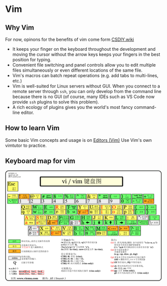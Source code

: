 # Vim

## Why Vim

For now, opinons for the benefits of vim come form [CSDIY.wiki](https://csdiy.wiki/)

-   It keeps your finger on the keyboard throughout the development and moving the cursor without the arrow keys keeps your fingers in the best position for typing.
-   Convenient file switching and panel controls allow you to edit multiple files simultaneously or even different locations of the same file.
-   Vim's macros can batch repeat operations (e.g. add tabs to multi-lines, etc.)
-   Vim is well-suited for Linux servers without GUI. When you connect to a remote server through `ssh`, you can only develop from the command line because there is no GUI (of course, many IDEs such as VS Code now provide `ssh` plugins to solve this problem).
-   A rich ecology of plugins gives you the world's most fancy command-line editor.

## How to learn Vim

Some basic Vim concepts and usage is on [Editors (Vim)](https://missing.csail.mit.edu/2020/editors/)
Use Vim's own vimtutor to practice.

## Keyboard map for vim
![Vim键位图](../../pics/Vim.png)
